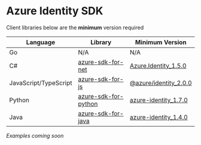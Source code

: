 # Azure Identity SDK

Client libraries below are the **minimum** version required

| Language              | Library                                                               | Minimum Version                                                                                                     |
| --------------------- | --------------------------------------------------------------------- | ------------------------------------------------------------------------------------------------------------------- |
| Go                    | N/A                                                                   | N/A                                                                                                                 |
| C#                    | [azure-sdk-for-net](https://github.com/Azure/azure-sdk-for-net)       | [Azure.Identity_1.5.0](https://github.com/Azure/azure-sdk-for-net/releases/tag/Azure.Identity_1.5.0)  |
| JavaScript/TypeScript | [azure-sdk-for-js](https://github.com/Azure/azure-sdk-for-js)         | [@azure/identity_2.0.0](https://github.com/Azure/azure-sdk-for-js/releases/tag/@azure/identity_2.0.0) |
| Python                | [azure-sdk-for-python](https://github.com/Azure/azure-sdk-for-python) | [azure-identity_1.7.0](https://github.com/Azure/azure-sdk-for-python/releases/tag/azure-identity_1.7.0)         |
| Java                  | [azure-sdk-for-java](https://github.com/Azure/azure-sdk-for-java)     | [azure-identity_1.4.0](https://github.com/Azure/azure-sdk-for-java/releases/tag/azure-identity_1.4.0) |

_Examples coming soon_
